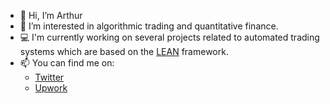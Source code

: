 - 👋 Hi, I’m Arthur
- 👀 I’m interested in algorithmic trading and quantitative finance.
- 💻 I'm currently working on several projects related to automated trading systems which are based on the [LEAN](https://github.com/QuantConnect/Lean) framework.  
- 📫 You can find me on:
  - [Twitter](https://twitter.com/artasen_) 
  - [Upwork](https://upwork.com/freelancers/artasen)

<!---
ArthurAsenheimer/ArthurAsenheimer is a ✨ special ✨ repository because its `README.md` (this file) appears on your GitHub profile.
You can click the Preview link to take a look at your changes.
--->
